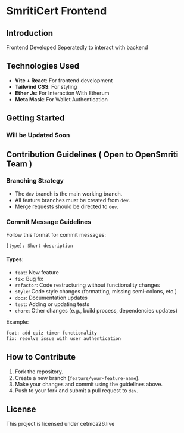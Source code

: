 
# SmritiCert Frontend

## Introduction
Frontend Developed Seperatedly to interact with backend 

## Technologies Used
- **Vite + React**: For frontend development
- **Tailwind CSS**: For styling
- **Ether Js**: For Interaction With Etherum
- **Meta Mask**: For Wallet Authentication

## Getting Started
### Will be Updated Soon



## Contribution Guidelines ( Open to OpenSmriti Team )

### Branching Strategy
- The `dev` branch is the main working branch.
- All feature branches must be created from `dev`.
- Merge requests should be directed to `dev`.

### Commit Message Guidelines
Follow this format for commit messages:
```sh
[type]: Short description
```
#### Types:
- `feat`: New feature
- `fix`: Bug fix
- `refactor`: Code restructuring without functionality changes
- `style`: Code style changes (formatting, missing semi-colons, etc.)
- `docs`: Documentation updates
- `test`: Adding or updating tests
- `chore`: Other changes (e.g., build process, dependencies updates)
  

Example:
```sh
feat: add quiz timer functionality
fix: resolve issue with user authentication
```

## How to Contribute
1. Fork the repository.
2. Create a new branch (`feature/your-feature-name`).
3. Make your changes and commit using the guidelines above.
4. Push to your fork and submit a pull request to `dev`.

## License
This project is licensed under cetmca26.live

